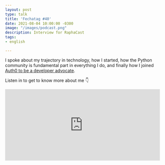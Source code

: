 ```yaml
---
layout: post
type: talk
title: 'Fechatag #40'
date: 2021-08-04 10:00:00 -0300
image: "/images/podcast.png"
description: Interview for RaphaCast
tags:
- english

---
```

I spoke about my trajectory in technology, how I started, how the Python community is fundamental part in everything I do, and finally how I joined [Auth0 to be a developer advocate](https://auth0.com/blog/jessica-temporal-sr-developer-advocate-auth0/).

Listen in to get to know more about me 👇

<iframe src="https://open.spotify.com/embed/episode/3BcGfSv05EjQCGhwBc5k4G?theme=0" width="100%" height="232" frameBorder="0" allowtransparency="true" allow="encrypted-media"></iframe>